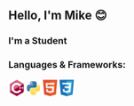 ## Hello, I'm Mike 😊

### I'm a Student
### Languages & Frameworks:

[<img align="left" alt="C++" height="30px" src="https://raw.githubusercontent.com/devicons/devicon/master/icons/cplusplus/cplusplus-original.svg" />][cPlusPlus]
[<img align="left" alt="Python" height="30px" src="https://raw.githubusercontent.com/devicons/devicon/master/icons/python/python-original.svg" />][python]
[<img align="left" alt="Html5" height="30px" src="https://github.com/devicons/devicon/blob/master/icons/html5/html5-original.svg" />][html5]
[<img align="left" alt="Html5" height="30px" src="https://github.com/devicons/devicon/blob/master/icons/css3/css3-original.svg"/>][css3]

[cPlusPlus]: https://isocpp.org/
[python]: https://www.python.org/
[html5]: https://html.com/html5/
[css3]: https://en.wikipedia.org/wiki/CSS
